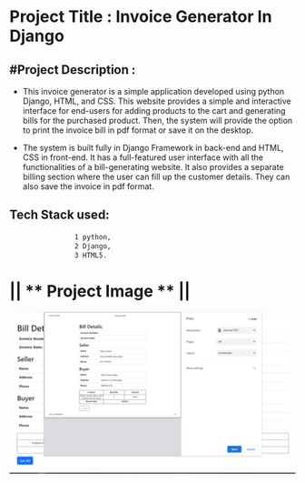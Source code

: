 # Project Title : Invoice Generator In Django 


## #Project Description :

- This invoice generator is a simple application developed using python Django, HTML, and CSS. This website provides a simple and interactive interface for end-users for adding products to the cart and generating bills for the purchased product. Then, the system will provide the option to print the invoice bill in pdf format or save it on the desktop.

- The system is built fully in Django Framework in back-end and HTML, CSS in front-end. It has a full-featured user interface with all the functionalities of a bill-generating website. It also provides a separate billing section where the user can fill up the customer details. They can also save the invoice in pdf format.


## Tech Stack used:
                    1 python, 
                    2 Django, 
                    3 HTML5. 
                   


# || ** Project Image ** ||

<img src="https://github.com/pranita28Dane/Invoice-Generator/blob/dev/invoice.png">

